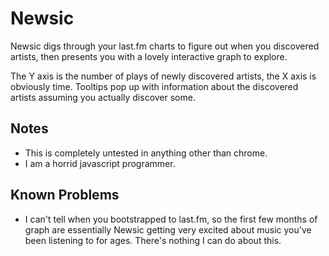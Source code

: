 Newsic
======

Newsic digs through your last.fm charts to figure out when you discovered
artists, then presents you with a lovely interactive graph to explore.

The Y axis is the number of plays of newly discovered artists, the X axis is
obviously time. Tooltips pop up with information about the discovered artists
assuming you actually discover some.

Notes
-----

* This is completely untested in anything other than chrome.
* I am a horrid javascript programmer.

Known Problems
--------------
* I can't tell when you bootstrapped to last.fm, so the first few months of
  graph are essentially Newsic getting very excited about music you've been
  listening to for ages. There's nothing I can do about this.
